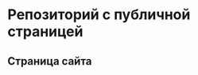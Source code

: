 # Репозиторий с публичной страницей

## Страница сайта
<!-- Вставить ссылку на публичную страницу -->